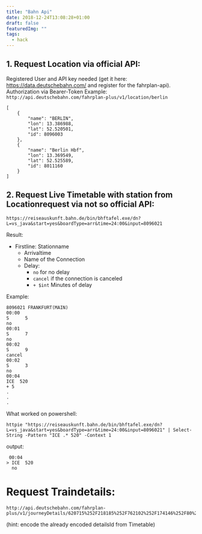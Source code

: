 ```yaml
---
title: "Bahn Api"
date: 2018-12-24T13:08:28+01:00
draft: false
featuredImg: ""
tags: 
  - hack
---
```


## 1. Request Location via official API: 

Registered User and API key needed (get it here: https://data.deutschebahn.com/ and register for the fahrplan-api). Authorization via Bearer-Token
Example: `http://api.deutschebahn.com/fahrplan-plus/v1/location/berlin` 
```json=
[
    {
        "name": "BERLIN",
        "lon": 13.386988,
        "lat": 52.520501,
        "id": 8096003
    },
    {
        "name": "Berlin Hbf",
        "lon": 13.369549,
        "lat": 52.525589,
        "id": 8011160
    }
]
```



## 2. Request Live Timetable with station from Locationrequest via not so official API:

`https://reiseauskunft.bahn.de/bin/bhftafel.exe/dn?L=vs_java&start=yes&boardType=arr&time=24:00&input=8096021`

Result:

- Firstline: Stationname
    - Arrivaltime
    - Name of the Connection
    - Delay:
        - `no` for no delay
        - `cancel` if the connection is canceled
        - `+ $int` Minutes of delay

Example:
``` 
8096021 FRANKFURT(MAIN)
00:00
S      5
no
00:01
S      7
no
00:02
S      9
cancel
00:02
S      3
no
00:04
ICE  520
+ 5
.
.
.
``` 

What worked on powershell:

```shell= 
httpie "https://reiseauskunft.bahn.de/bin/bhftafel.exe/dn?L=vs_java&start=yes&boardType=arr&time=24:00&input=8096021" | Select-String -Pattern "ICE .* 520" -Context 1
```

output: 

```
 00:04
> ICE  520
  no
```

# Request Traindetails: 
```
http://api.deutschebahn.com/fahrplan-plus/v1/journeyDetails/620715%252F218185%252F762102%252F174146%252F80%253Fstation_evaId%253D8000105
```
(hint: encode the already encoded detailsId from Timetable)
